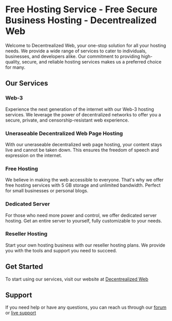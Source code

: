 # Free Hosting Service - Free Secure Business Hosting - Decentrealized Web

Welcome to Decentrealized Web, your one-stop solution for all your hosting needs. We provide a wide range of services to cater to individuals, businesses, and developers alike. Our commitment to providing high-quality, secure, and reliable hosting services makes us a preferred choice for many.

## Our Services

### Web-3
Experience the next generation of the internet with our Web-3 hosting services. We leverage the power of decentralized networks to offer you a secure, private, and censorship-resistant web experience.

### Uneraseable Decentralized Web Page Hosting
With our uneraseable decentralized web page hosting, your content stays live and cannot be taken down. This ensures the freedom of speech and expression on the internet.

### Free Hosting
We believe in making the web accessible to everyone. That's why we offer free hosting services with 5 GB storage and unlimited bandwidth. Perfect for small businesses or personal blogs.

### Dedicated Server
For those who need more power and control, we offer dedicated server hosting. Get an entire server to yourself, fully customizable to your needs.

### Reseller Hosting
Start your own hosting business with our reseller hosting plans. We provide you with the tools and support you need to succeed.

## Get Started
To start using our services, visit our website at [Decentrealized Web](https://www.decentrealizedweb.xyz)

## Support
If you need help or have any questions, you can reach us through our [forum](https://forum.decentrealizedweb.xyz) or [live support](https://www.decentrealizedweb.xyz/contact)
